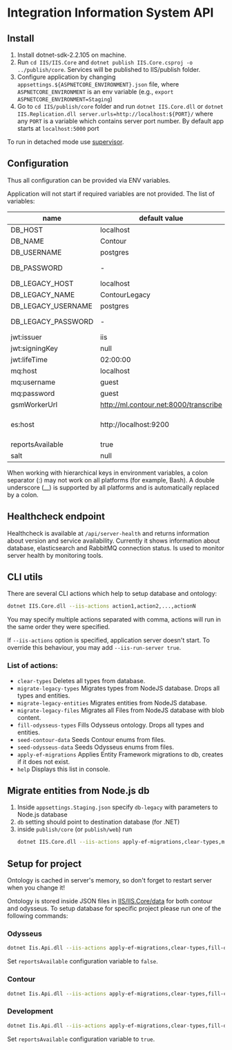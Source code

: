 # Integration Information System API

## Install

1. Install dotnet-sdk-2.2.105 on machine.
2. Run `cd IIS/IIS.Core` and `dotnet publish IIS.Core.csproj -o ../publish/core`. Services will be published to IIS/publish folder.
3. Configure application by changing `appsettings.${ASPNETCORE_ENVIRONMENT}.json` file, where `ASPNETCORE_ENVIRONMENT` is an env variable (e.g., `export ASPNETCORE_ENVIRONMENT=Staging`)
4. Go to `cd IIS/publish/core` folder and run `dotnet IIS.Core.dll`
or `dotnet IIS.Replication.dll server.urls=http://localhost:${PORT}/` where any `PORT` is a variable which contains server port number. By default app starts at `localhost:5000` port

To run in detached mode use [supervisor](https://til.secretgeek.net/linux/supervisor.html).

## Configuration

Thus all configuration can be provided via ENV variables.

Application will not start if required variables are not provided. The list of variables:

| name                        | default value          | Purpose                              |
| --------------------------- | ---------------------- | ------------------------------------ |
| DB_HOST                     | localhost              | databse host                         |
| DB_NAME                     | Contour                | database name                        |
| DB_USERNAME                 | postgres               | database user                        |
| DB_PASSWORD                 | -                      | user password to access database     |
| DB_LEGACY_HOST              | localhost              | databse host                         |
| DB_LEGACY_NAME | ContourLegacy | database name |
| DB_LEGACY_USERNAME | postgres | database user |
| DB_LEGACY_PASSWORD |-| user password to access database |
| jwt:issuer | iis | issuer |
| jwt:signingKey | null | issuer signing key |
| jwt:lifeTime | 02:00:00 | token life time |
| mq:host | localhost | MQ hostname |
| mq:username | guest | MQ user |
| mq:password | guest | MQ password |
| gsmWorkerUrl | http://ml.contour.net:8000/transcribe |  |
| es:host | http://localhost:9200 | URL to elasticsearch node (e.g., http://es.domain.net:9200) |
| reportsAvailable | true |  |
| salt | null | password security key |

When working with hierarchical keys in environment variables, a colon separator (:) may not work on all platforms (for example, Bash). A double underscore (__) is supported by all platforms and is automatically replaced by a colon.

## Healthcheck endpoint

Healthcheck is available at `/api/server-health` and returns information about version and service availability. Currently it shows information about database, elasticsearch and RabbitMQ connection status. Is used to monitor server health by monitoring tools.

## CLI utils

There are several CLI actions which help to setup database and ontology:

```sh
dotnet IIS.Core.dll --iis-actions action1,action2,...,actionN
```

You may specify multiple actions separated with comma, actions will run in the same order they were specified.

If `--iis-actions` option is specified, application server doesn't start. To override this behaviour, you may add `--iis-run-server true`.

### List of actions:
* `clear-types` Deletes all types from database.
* `migrate-legacy-types` Migrates types from NodeJS database. Drops all types and entities.
* `migrate-legacy-entities` Migrates entities from NodeJS database.
* `migrate-legacy-files` Migrates all Files from NodeJS database with blob content.
* `fill-odysseus-types` Fills Odysseus ontology. Drops all types and entities.
* `seed-contour-data` Seeds Contour enums from files.
* `seed-odysseus-data` Seeds Odysseus enums from files.
* `apply-ef-migrations` Applies Entity Framework migrations to db, creates if it does not exist.
* `help` Displays this list in console.

## Migrate entities from Node.js db

1. Inside `appsettings.Staging.json` specify `db-legacy` with parameters to Node.js database
2. `db` setting should point to destination database (for .NET)
3. inside `publish/core` (or `publish/web`) run
   ```sh
   dotnet IIS.Core.dll --iis-actions apply-ef-migrations,clear-types,migrate-legacy-types,seed-contour-data,migrate-legacy-entities,migrate-legacy-files
   ```

## Setup for project

Ontology is cached in server's memory, so don't forget to restart server when you change it!

Ontology is stored inside JSON files in [IIS/IIS.Core/data](./IIS/IIS.Core/data) for both contour and odysseus. To setup database for specific project please run one of the following commands:

### Odysseus

```sh
dotnet Iis.Api.dll --iis-actions apply-ef-migrations,clear-types,fill-odysseus-types,seed-odysseus-data
```

Set `reportsAvailable` configuration variable to `false`.

### Contour

```sh
dotnet Iis.Api.dll --iis-actions apply-ef-migrations,clear-types,fill-contour-types,seed-contour-data
```

### Development

```sh
dotnet Iis.Api.dll --iis-actions apply-ef-migrations,clear-types,fill-developer-types,seed-developer-data
```

Set `reportsAvailable` configuration variable to `true`.
